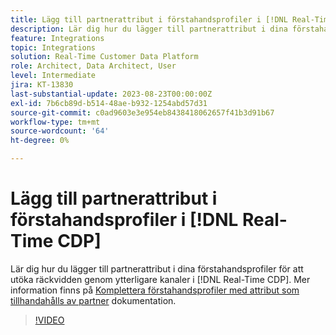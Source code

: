 ```yaml
---
title: Lägg till partnerattribut i förstahandsprofiler i [!DNL Real-Time CDP]
description: Lär dig hur du lägger till partnerattribut i dina förstahandsprofiler för att utöka räckvidden genom ytterligare kanaler i [!DNL Real-Time CDP].
feature: Integrations
topic: Integrations
solution: Real-Time Customer Data Platform
role: Architect, Data Architect, User
level: Intermediate
jira: KT-13830
last-substantial-update: 2023-08-23T00:00:00Z
exl-id: 7b6cb89d-b514-48ae-b932-1254abd57d31
source-git-commit: c0ad9603e3e954eb8438418062657f41b3d91b67
workflow-type: tm+mt
source-wordcount: '64'
ht-degree: 0%

---
```


# Lägg till partnerattribut i förstahandsprofiler i [!DNL Real-Time CDP]

Lär dig hur du lägger till partnerattribut i dina förstahandsprofiler för att utöka räckvidden genom ytterligare kanaler i [!DNL Real-Time CDP]. Mer information finns på [Komplettera förstahandsprofiler med attribut som tillhandahålls av partner](https://experienceleague.adobe.com/docs/experience-platform/rtcdp/use-cases/partner-data/supplement-first-party-profiles.html) dokumentation.

>[!VIDEO](https://video.tv.adobe.com/v/3423075/?learn=on)
